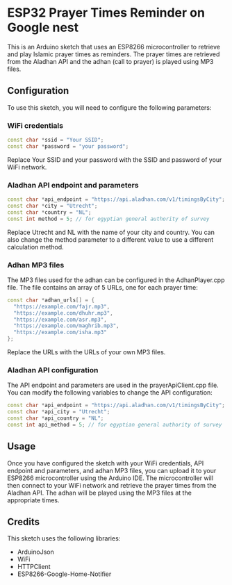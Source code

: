 # ESP32 Prayer Times Reminder on Google nest

This is an Arduino sketch that uses an ESP8266 microcontroller to retrieve and play Islamic prayer times as reminders. The prayer times are retrieved from the Aladhan API and the adhan (call to prayer) is played using MP3 files.

## Configuration

To use this sketch, you will need to configure the following parameters:

### WiFi credentials

```cpp
const char *ssid = "Your SSID";
const char *password = "your password";
```

Replace Your SSID and your password with the SSID and password of your WiFi network.

### Aladhan API endpoint and parameters

```cpp
const char *api_endpoint = "https://api.aladhan.com/v1/timingsByCity";
const char *city = "Utrecht";
const char *country = "NL";
const int method = 5; // for egyptian general authority of survey
```

Replace Utrecht and NL with the name of your city and country. You can also change the method parameter to a different value to use a different calculation method.

### Adhan MP3 files
The MP3 files used for the adhan can be configured in the AdhanPlayer.cpp file. The file contains an array of 5 URLs, one for each prayer time:

```cpp
const char *adhan_urls[] = {
  "https://example.com/fajr.mp3",
  "https://example.com/dhuhr.mp3",
  "https://example.com/asr.mp3",
  "https://example.com/maghrib.mp3",
  "https://example.com/isha.mp3"
};
```

Replace the URLs with the URLs of your own MP3 files.

### Aladhan API configuration

The API endpoint and parameters are used in the prayerApiClient.cpp file. You can modify the following variables to change the API configuration:

```cpp
const char *api_endpoint = "https://api.aladhan.com/v1/timingsByCity";
const char *api_city = "Utrecht";
const char *api_country = "NL";
const int api_method = 5; // for egyptian general authority of survey
```

## Usage

Once you have configured the sketch with your WiFi credentials, API endpoint and parameters, and adhan MP3 files, you can upload it to your ESP8266 microcontroller using the Arduino IDE. The microcontroller will then connect to your WiFi network and retrieve the prayer times from the Aladhan API. The adhan will be played using the MP3 files at the appropriate times.

## Credits

This sketch uses the following libraries:

* ArduinoJson
* WiFi
* HTTPClient
* ESP8266-Google-Home-Notifier